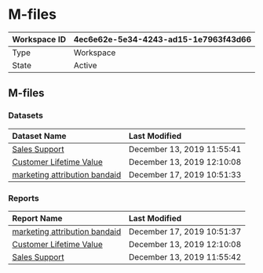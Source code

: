 



# M-files

|Workspace ID|4ec6e62e-5e34-4243-ad15-1e7963f43d66|
| :--- | :--- |
|Type|Workspace|
|State|Active|

## M-files

### Datasets

|Dataset Name|Last Modified|
| :--- | :--- |
|[Sales Support](../Datasets/Sales-Support.md)|December 13, 2019 11:55:41|
|[Customer Lifetime Value](../Datasets/Customer-Lifetime-Value.md)|December 13, 2019 12:10:08|
|[marketing attribution bandaid](../Datasets/marketing-attribution-bandaid.md)|December 17, 2019 10:51:33|

### Reports

|Report Name|Last Modified|
| :--- | :--- |
|[marketing attribution bandaid](../Reports/marketing-attribution-bandaid.md)|December 17, 2019 10:51:37|
|[Customer Lifetime Value](../Reports/Customer-Lifetime-Value.md)|December 13, 2019 12:10:08|
|[Sales Support](../Reports/Sales-Support.md)|December 13, 2019 11:55:42|
